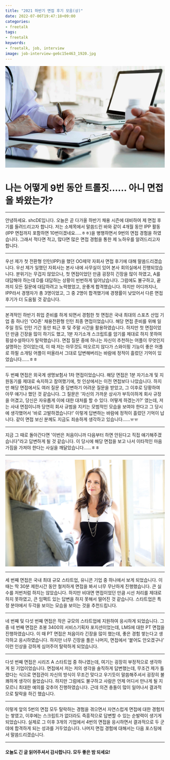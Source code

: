 ```yaml
---
title: "2021 하반기 면접 후기 모음(상)"
date: 2022-07-06T19:47:18+09:00
categories:
- freetalk
tags:
- freetalk
keywords:
- freetalk, job, interview
image: job-interview-ge6c15e463_1920.jpg
---
```


![interview](https://github.com/shcDE/pictures/blob/main/images_for_blog/job-interview-ge6c15e463_1920.jpg?raw=true)

# 나는 어떻게 9번 동안 트롤짓...... 아니 면접을 봐왔는가?
_________________________________________________________________________________________________________________________________________________________________________

안녕하세요. shcDE입니다. 오늘은 곧 다가올 하반기 채용 시즌에 대비하여 제 면접 후기를 들려드리고자 합니다. 저는 소제목에서 말씀드린 바와 같이 4개월 동안 IPP 활동(IPP 면접까지 포함하면 10번이겠네요.....ㅎㅎ)을 병행하면서 9번의 면접 경험을 하였습니다. 그래서 적다면 적고, 많다면 많은 면접 경험을 통한 제 노하우를 알려드리고자 합니다.
_________________________________________________________________________________________________________________________________________________________________________

우선 제가 첫 전환형 인턴(IPP)을 했던 OO제약 자회사 면접 후기에 대해 말씀드리겠습니다. 우선 제가 일했던 자회사는 본사 내에 사무실이 있어 본사 회의실에서 진행되었습니다. 분위기는 무겁지 않았으나, 첫 면접이었던 만큼 굉장히 긴장을 많이 하였고, A를 대답해야 하는데 D를 대답하는 상황이 빈번하게 일어났습니다. 그럼에도 불구하고, 끝까지 모든 질문에 대답하려고 노력했었고, 운좋게 합격했습니다. 하지만 어디까지나, IPP라서 경쟁자가 총 3명이었고, 그 중 2명이 합격했기에 경쟁률이 낮았어서 다른 면접 후기가 더 도움될 것 같습니다.
_________________________________________________________________________________________________________________________________________________________________________

본격적인 하반기 취업 준비를 하게 되면서 경험한 첫 면접은 국내 최대의 스포츠 산업 기업 중 하나인 'OO존' 채용전환형 인턴 최종 면접이었습니다. 해당 면접 준비를 위해 일주일 정도 인턴 기간 동안 퇴근 후 및 주말 시간을 활용하였습니다. 하지만 첫 면접이었던 만큼 긴장을 많이 하기도 했고, 1분 자기소개 스크립트를 암기를 제대로 하지 못하여 횡설수설하다가 탈락했습니다. 면접 질문 중에 하나는 자신이 추천하는 어플이 무엇인지 설명하는 것이었는데, 이 때 저는 아무것도 떠오르지 않다가 스와이핑 기능이 좋은 어플로 하필 소개팅 어플이 떠올라서 그대로 답변해버리는 바람에 정적이 흘렀던 기억이 있었습니다......ㅎㅎ
_________________________________________________________________________________________________________________________________________________________________________

두 번째 면접은 외국계 생명보험사 1차 면접이었습니다. 해당 면접은 1분 자기소개 및 지원동기를 제대로 숙지하고 참여했기에, 첫 인상에서는 이전 면접보다 나았습니다. 하지만 해당 면접에서도 여러 질문 중 답변하기 어려운 질문을 받았고, 그 이후로 당황하여 아무 얘기나 했던 것 같습니다. 그 질문은 '자신의 가까운 상사가 부득이하게 회사 규정을 어겼고, 당신은 자유롭게 이에 대한 대처를 할 수 있다. 어떻게 하겠는가?' 였는데, 저는 사내 면접이니까 당연히 회사 규범을 지키는 모범적인 모습을 보여야 한다고 그 당시에 생각했어서 '바로 고발하겠습니다!' 이렇게 답변하는 바람에 정적이 흘렀던 기억이 납니다. 같이 면접 보신 분께도 지금도 죄송하게 생각하고 있습니다......ㅠㅠ  
_________________________________________________________________________________________________________________________________________________________________________

지금 그 때로 돌아간다면 '이번은 처음이니까 다음부터 하면 안된다고 직접 얘기해주겠습니다"라고 답변하게 될 것 같습니다. 이 당시에 해당 면접을 보고 나서 이타적인 마음가짐을 가져야 한다는 사실을 깨달았습니다......ㅎㅎ
_________________________________________________________________________________________________________________________________________________________________________
![인터뷰2](https://github.com/shcDE/pictures/blob/main/images_for_blog/job-interview-ge9bc8a17e_1920.jpg?raw=true)
_________________________________________________________________________________________________________________________________________________________________________
세 번째 면접은 국내 최대 규모 스타트업, 유니콘 기업 중 하나에서 보게 되었습니다. 이 때는 딱 30분 제한시간 동안 철저하게 면접을 봐서 너무 무난하게 진행했습니다. 큰 실수를 저번처럼 하지는 않았습니다. 하지만 비대면 면접이었던 만큼 시선 처리를 제대로 하지 못하였고, 큰 임팩트 있는 답변을 하지 못해서 떨어진 것 같습니다. 스타트업은 특정 분야에서 두각을 보이는 모습을 보이는 것을 추천드립니다.
_________________________________________________________________________________________________________________________________________________________________________

네 번째 및 다섯 번째 면접은 작은 규모의 스타트업에 지원하여 응시하게 되었습니다. 그 중 네 번째 면접은 초봉 3400의 서비스기획자 포지션이었는데, LMS에 대한 PT 면접을 진행하였습니다. 이 때 PT 면접은 처음이라 긴장을 많이 했는데, 좋은 경험 쌓는다고 생각하고 응시하였습니다. 하지만 너무 긴장을 풀은 나머지, 면접에서 '붙어도 안오겠구나' 이런 인상을 강하게 심어주어 탈락하게 되었습니다.
_________________________________________________________________________________________________________________________________________________________________________

다섯 번째 면접은 시리즈 A 스타트업 중 하나였는데, 여기는 굉장히 부정적으로 생각하게 된 기업이었습니다. 면접에서 저는 저의 생각을 솔직하게 답변했는데, 무조건 제가 틀렸다는 식으로 면접관이 자신의 방식이 무조건 맞다고 우기듯이 말씀해주셔서 굉장히 불쾌하게 생각이 들었습니다. 하지만 그럼에도 불구하고 사람은 언제 어디서 만나게 될 지 모르니 최대한 예의를 갖추어 진행하였습니다. 근데 의견 충돌이 많이 일어나서 결과적으로 탈락을 하긴 했습니다.
_________________________________________________________________________________________________________________________________________________________________________

이렇게 앞의 5번의 면접 모두 탈락하는 경험을 겪으면서 자연스럽게 면접에 대한 경험치는 쌓였고, 이후에는 스크립트가 없더라도 즉흥적으로 답변할 수 있는 순발력이 생기게 되었습니다. 실제로 그 이후 3개의 기업에서 4번의 면접을 응시하면서 결과적으로 두 군데에 합격하게 되는 성과를 거두었습니다. 나머지 면접 경험에 대해서는 다음 포스팅에서 말씀드리겠습니다. 
_________________________________________________________________________________________________________________________________________________________________________

#### 오늘도 긴 글 읽어주셔서 감사합니다. 모두 좋은 밤 되세요!